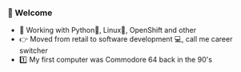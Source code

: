 ### 👋 Welcome

- 👷 Working with Python:snake:, Linux🐧, OpenShift and other
- :point_right: Moved from retail to software development :computer:, call me career switcher
- :one: My first computer was Commodore 64 back in the 90's
